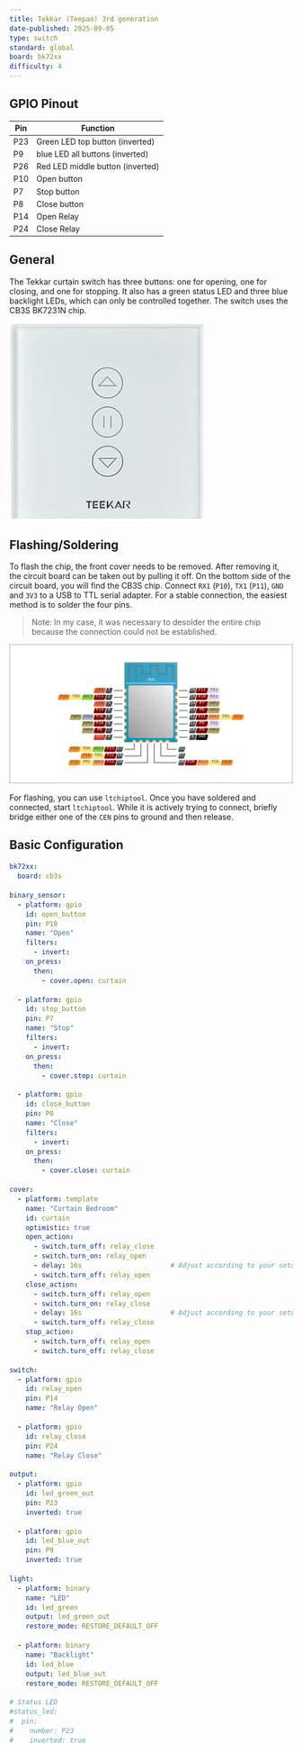 ```yaml
---
title: Tekkar (Teepao) 3rd generation
date-published: 2025-09-05
type: switch
standard: global
board: bk72xx
difficulty: 4
---
```


## GPIO Pinout

| Pin    | Function                            |
| ------ | ----------------------------------- |
| P23    | Green LED top button (inverted)     |
| P9     | blue LED all buttons (inverted)     |
| P26    | Red LED middle button (inverted)    |
| P10    | Open button                         |
| P7     | Stop button                         |
| P8     | Close button                        |
| P14    | Open Relay                          |
| P24    | Close Relay                         |

## General

The Tekkar curtain switch has three buttons: one for opening, one for closing, and one for stopping.
It also has a green status LED and three blue backlight LEDs, which can only be controlled together.
The switch uses the CB3S BK7231N chip.

![Product Image](Tekkar-Gen3.png "Tekkar 3rd generation")

## Flashing/Soldering

To flash the chip, the front cover needs to be removed. After removing it, the circuit board can be taken out by pulling it off. On the bottom side of the circuit board, you will find the CB3S chip. Connect `RX1` (`P10`), `TX1` (`P11`), `GND` and `3V3` to a USB to TTL serial adapter. For a stable connection, the easiest method is to solder the four pins.
> Note: In my case, it was necessary to desolder the entire chip because the connection could not be established.

![CB3S Pinout](cb3s.png "CB3S Pinout")

For flashing, you can use `ltchiptool`. Once you have soldered and connected, start `ltchiptool`. While it is actively trying to connect, briefly bridge either one of the `CEN` pins to ground and then release.

## Basic Configuration

```yaml
bk72xx:
  board: cb3s

binary_sensor:
  - platform: gpio
    id: open_button
    pin: P10
    name: "Open"
    filters:
      - invert:
    on_press:
      then:
        - cover.open: curtain

  - platform: gpio
    id: stop_button
    pin: P7
    name: "Stop"
    filters:
      - invert:
    on_press:
      then:
        - cover.stop: curtain
      
  - platform: gpio
    id: close_button
    pin: P8
    name: "Close"
    filters:
      - invert:
    on_press:
      then:
        - cover.close: curtain

cover:
  - platform: template
    name: "Curtain Bedroom"
    id: curtain
    optimistic: true
    open_action:
      - switch.turn_off: relay_close
      - switch.turn_on: relay_open
      - delay: 16s                      # Adjust according to your setup
      - switch.turn_off: relay_open
    close_action:
      - switch.turn_off: relay_open
      - switch.turn_on: relay_close
      - delay: 16s                      # Adjust according to your setup
      - switch.turn_off: relay_close
    stop_action:
      - switch.turn_off: relay_open
      - switch.turn_off: relay_close

switch:
  - platform: gpio
    id: relay_open
    pin: P14
    name: "Relay Open"

  - platform: gpio
    id: relay_close
    pin: P24
    name: "Relay Close"

output:
  - platform: gpio
    id: led_green_out
    pin: P23
    inverted: true

  - platform: gpio
    id: led_blue_out
    pin: P9
    inverted: true

light:
  - platform: binary
    name: "LED"
    id: led_green
    output: led_green_out
    restore_mode: RESTORE_DEFAULT_OFF

  - platform: binary
    name: "Backlight"
    id: led_blue
    output: led_blue_out
    restore_mode: RESTORE_DEFAULT_OFF

# Status LED
#status_led:
#  pin:
#    number: P23
#    inverted: true
```

